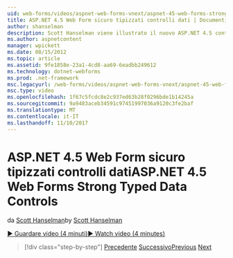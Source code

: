 ```yaml
---
uid: web-forms/videos/aspnet-web-forms-vnext/aspnet-45-web-forms-strong-typed-data-controls
title: ASP.NET 4.5 Web Form sicuro tipizzati controlli dati | Documenti Microsoft
author: shanselman
description: Scott Hanselman viene illustrato il nuovo ASP.NET 4.5 controlli Web Form sicuro tipizzata dati.
ms.author: aspnetcontent
manager: wpickett
ms.date: 08/15/2012
ms.topic: article
ms.assetid: 9fe1858e-23a1-4cd8-aa69-6eadbb249612
ms.technology: dotnet-webforms
ms.prod: .net-framework
msc.legacyurl: /web-forms/videos/aspnet-web-forms-vnext/aspnet-45-web-forms-strong-typed-data-controls
msc.type: video
ms.openlocfilehash: 1f67c5fcdc8e2c937ed63b28f0296bde1b14245a
ms.sourcegitcommit: 9a9483aceb34591c97451997036a9120c3fe2baf
ms.translationtype: MT
ms.contentlocale: it-IT
ms.lasthandoff: 11/10/2017
---
```

<a name="aspnet-45-web-forms-strong-typed-data-controls"></a><span data-ttu-id="fef60-103">ASP.NET 4.5 Web Form sicuro tipizzati controlli dati</span><span class="sxs-lookup"><span data-stu-id="fef60-103">ASP.NET 4.5 Web Forms Strong Typed Data Controls</span></span>
====================
<span data-ttu-id="fef60-104">da [Scott Hanselman](https://github.com/shanselman)</span><span class="sxs-lookup"><span data-stu-id="fef60-104">by [Scott Hanselman](https://github.com/shanselman)</span></span>

[<span data-ttu-id="fef60-105">&#9654; Guardare video (4 minuti)</span><span class="sxs-lookup"><span data-stu-id="fef60-105">&#9654; Watch video (4 minutes)</span></span>](https://channel9.msdn.com/Blogs/ASP-NET-Site-Videos/aspnet-45-web-forms-strong-typed-data-controls)

>[!div class="step-by-step"]
<span data-ttu-id="fef60-106">[Precedente](aspnet-45-web-forms-model-binding.md)
[Successivo](aspnet-vnext-videos-bundling-and-minification.md)</span><span class="sxs-lookup"><span data-stu-id="fef60-106">[Previous](aspnet-45-web-forms-model-binding.md)
[Next](aspnet-vnext-videos-bundling-and-minification.md)</span></span>
